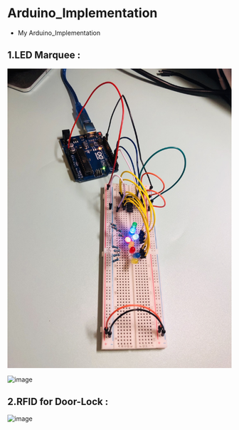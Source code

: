 # Arduino_Implementation

- My Arduino_Implementation


## 1.LED Marquee :

![image](result/Image/Chp8_LED_74HC595.jpg)

![image](result/GIF/Chp9_LED.gif)


## 2.RFID for Door-Lock :

![image](result/GIF/RFID0904.gif)





